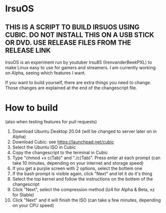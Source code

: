 # IrsuOS
## THIS IS A SCRIPT TO BUILD IRSUOS USING CUBIC. DO NOT INSTALL THIS ON A USB STICK OR DVD. USE RELEASE FILES FROM THE RELEASE LINK

IrsuOS is an experiment run by youtuber Irsu85 (IrenvanderBeekPXL) to make Linux easy to use for gamers and streamers. I am currently working on Alpha, seeing which features I want.

If you want to build yourself, there are extra things you need to change. Those changes are explained at the end of the changescript file.

# How to build
(also when testing features for pull requests)
  1. Download Ubuntu Desktop 20.04 (will be changed to server later on in Alpha)
  2. Download Cubic: see https://launchpad.net/cubic
  3. Select the Ubuntu ISO in Cubic
  4. Copy the changescript to the terminal in Cubic
  5. Type "chmod +x c(Tab)" and "./c(Tab)". Press enter at each prompt (can take 10 minutes, depending on your internet and storage speed)
  6. If you get a purple screen with 2 options, select the bottem one
  7. If the bash prompt is visible again, click "Next" and let it do it's thing
  8. Select the top kernel and follow the instructions on the bottem of the changescript
  9. Click "Next", select the compression method (lz4 for Alpha & Beta, xz for Stable)
  10. Click "Next" and it will finish the ISO (can take a few minutes, depending on your CPU speed)

